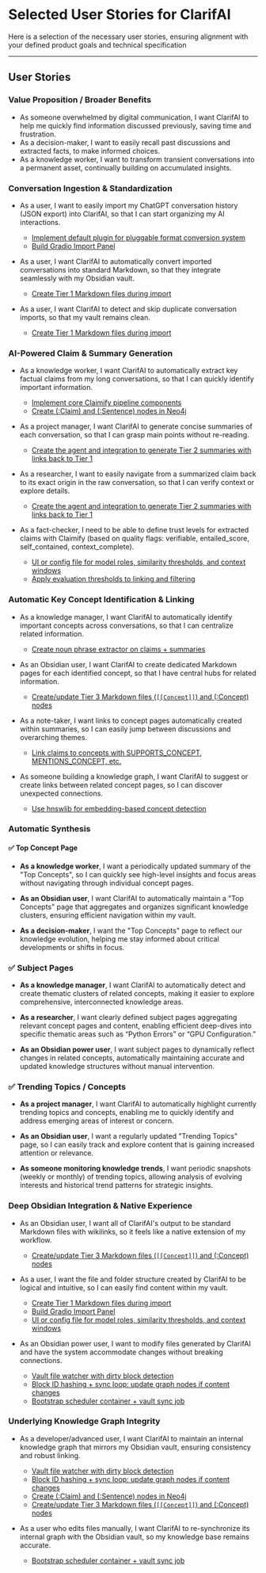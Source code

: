 # Selected User Stories for ClarifAI

Here is a selection of the necessary user stories, ensuring alignment with your defined product goals and technical specification

---

## User Stories

### Value Proposition / Broader Benefits

* As someone overwhelmed by digital communication, I want ClarifAI to help me quickly find information discussed previously, saving time and frustration.
* As a decision-maker, I want to easily recall past discussions and extracted facts, to make informed choices.
* As a knowledge worker, I want to transform transient conversations into a permanent asset, continually building on accumulated insights.

### Conversation Ingestion & Standardization

* As a user, I want to easily import my ChatGPT conversation history (JSON export) into ClarifAI, so that I can start organizing my AI interactions.

  * [Implement default plugin for pluggable format conversion system](sprint_plan.md#sprint-2-ingestion-and-block-generation-1-week)
  * [Build Gradio Import Panel](sprint_plan.md#sprint-7-import-ux--evaluation-display)
* As a user, I want ClarifAI to automatically convert imported conversations into standard Markdown, so that they integrate seamlessly with my Obsidian vault.

  * [Create Tier 1 Markdown files during import](sprint_plan.md#sprint-2-ingestion-and-block-generation-1-week)
* As a user, I want ClarifAI to detect and skip duplicate conversation imports, so that my vault remains clean.

  * [Create Tier 1 Markdown files during import](sprint_plan.md#sprint-2-ingestion-and-block-generation-1-week)

### AI-Powered Claim & Summary Generation

* As a knowledge worker, I want ClarifAI to automatically extract key factual claims from my long conversations, so that I can quickly identify important information.

  * [Implement core Claimify pipeline components](sprint_plan.md#sprint-3-claimify-mvp-2-weeks)
  * [Create (\:Claim) and (\:Sentence) nodes in Neo4j](sprint_plan.md#sprint-3-claimify-mvp-2-weeks)
* As a project manager, I want ClarifAI to generate concise summaries of each conversation, so that I can grasp main points without re-reading.

  * [Create the agent and integration to generate Tier 2 summaries with links back to Tier 1](sprint_plan.md#sprint-3-claimify-mvp-2-weeks)
* As a researcher, I want to easily navigate from a summarized claim back to its exact origin in the raw conversation, so that I can verify context or explore details.

  * [Create the agent and integration to generate Tier 2 summaries with links back to Tier 1](sprint_plan.md#sprint-3-claimify-mvp-2-weeks)
* As a fact-checker, I need to be able to define trust levels for extracted claims with Claimify (based on quality flags: verifiable, entailed\_score, self\_contained, context\_complete).

  * [UI or config file for model roles, similarity thresholds, and context windows](sprint_plan.md#sprint-5-config-panel--automation-control)
  * [Apply evaluation thresholds to linking and filtering](sprint_plan.md#sprint-6-evaluation-agents--filtering)

### Automatic Key Concept Identification & Linking

* As a knowledge manager, I want ClarifAI to automatically identify important concepts across conversations, so that I can centralize related information.

  * [Create noun phrase extractor on claims + summaries](sprint_plan.md#sprint-4-concept-linking-and-tier-3-generation)
* As an Obsidian user, I want ClarifAI to create dedicated Markdown pages for each identified concept, so that I have central hubs for related information.

  * [Create/update Tier 3 Markdown files (`[[Concept]]`) and (\:Concept) nodes](sprint_plan.md#sprint-4-concept-linking-and-tier-3-generation)
* As a note-taker, I want links to concept pages automatically created within summaries, so I can easily jump between discussions and overarching themes.

  * [Link claims to concepts with SUPPORTS\_CONCEPT, MENTIONS\_CONCEPT, etc.](sprint_plan.md#sprint-4-concept-linking-and-tier-3-generation)
* As someone building a knowledge graph, I want ClarifAI to suggest or create links between related concept pages, so I can discover unexpected connections.

  * [Use hnswlib for embedding-based concept detection](sprint_plan.md#sprint-5-config-panel--automation-control)

### Automatic Synthesis

#### ✅ **Top Concept Page**
* **As a knowledge worker**, I want a periodically updated summary of the "Top Concepts", so I can quickly see high-level insights and focus areas without navigating through individual concept pages.

* **As an Obsidian user**, I want ClarifAI to automatically maintain a "Top Concepts" page that aggregates and organizes significant knowledge clusters, ensuring efficient navigation within my vault.

* **As a decision-maker**, I want the "Top Concepts" page to reflect our knowledge evolution, helping me stay informed about critical developments or shifts in focus.

### ✅ **Subject Pages**

* **As a knowledge manager**, I want ClarifAI to automatically detect and create thematic clusters of related concepts, making it easier to explore comprehensive, interconnected knowledge areas.

* **As a researcher**, I want clearly defined subject pages aggregating relevant concept pages and content, enabling efficient deep-dives into specific thematic areas such as “Python Errors” or “GPU Configuration.”

* **As an Obsidian power user**, I want subject pages to dynamically reflect changes in related concepts, automatically maintaining accurate and updated knowledge structures without manual intervention.

### ✅ **Trending Topics / Concepts**

* **As a project manager**, I want ClarifAI to automatically highlight currently trending topics and concepts, enabling me to quickly identify and address emerging areas of interest or concern.

* **As an Obsidian user**, I want a regularly updated "Trending Topics" page, so I can easily track and explore content that is gaining increased attention or relevance.

* **As someone monitoring knowledge trends**, I want periodic snapshots (weekly or monthly) of trending topics, allowing analysis of evolving interests and historical trend patterns for strategic insights.


### Deep Obsidian Integration & Native Experience

* As an Obsidian user, I want all of ClarifAI's output to be standard Markdown files with wikilinks, so it feels like a native extension of my workflow.

  * [Create/update Tier 3 Markdown files (`[[Concept]]`) and (\:Concept) nodes](sprint_plan.md#sprint-4-concept-linking-and-tier-3-generation)
* As a user, I want the file and folder structure created by ClarifAI to be logical and intuitive, so I can easily find content within my vault.

  * [Create Tier 1 Markdown files during import](sprint_plan.md#sprint-2-ingestion-and-block-generation-1-week)
  * [Build Gradio Import Panel](sprint_plan.md#sprint-7-import-ux--evaluation-display)
  * [UI or config file for model roles, similarity thresholds, and context windows](sprint_plan.md#sprint-5-config-panel--automation-control)
* As an Obsidian power user, I want to modify files generated by ClarifAI and have the system accommodate changes without breaking connections.

  * [Vault file watcher with dirty block detection](sprint_plan.md#sprint-1-foundational-infrastructure-1-week)
  * [Block ID hashing + sync loop: update graph nodes if content changes](sprint_plan.md#sprint-1-foundational-infrastructure-1-week)
  * [Bootstrap scheduler container + vault sync job](sprint_plan.md#sprint-3-claimify-mvp-2-weeks)

### Underlying Knowledge Graph Integrity

* As a developer/advanced user, I want ClarifAI to maintain an internal knowledge graph that mirrors my Obsidian vault, ensuring consistency and robust linking.

  * [Vault file watcher with dirty block detection](sprint_plan.md#sprint-1-foundational-infrastructure-1-week)
  * [Block ID hashing + sync loop: update graph nodes if content changes](sprint_plan.md#sprint-1-foundational-infrastructure-1-week)
  * [Create (\:Claim) and (\:Sentence) nodes in Neo4j](sprint_plan.md#sprint-3-claimify-mvp-2-weeks)
  * [Create/update Tier 3 Markdown files (`[[Concept]]`) and (\:Concept) nodes](sprint_plan.md#sprint-4-concept-linking-and-tier-3-generation)
* As a user who edits files manually, I want ClarifAI to re-synchronize its internal graph with the Obsidian vault, so my knowledge base remains accurate.

  * [Bootstrap scheduler container + vault sync job](sprint_plan.md#sprint-3-claimify-mvp-2-weeks)
